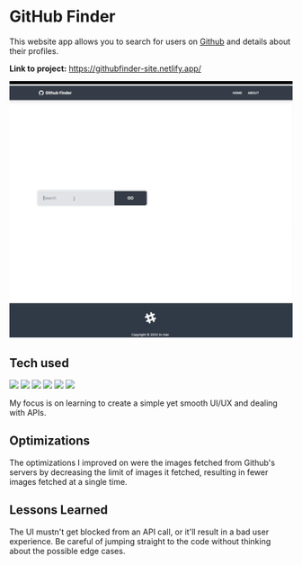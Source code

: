 # GitHub Finder

This website app allows you to search for users on [Github](https://github.com/) and details about their profiles.

**Link to project:** https://githubfinder-site.netlify.app/

![Github finder](https://github.com/tn-tran/Github-finder/blob/main/github-finder.gif)

## Tech used
![](https://img.shields.io/badge/HTML5-E34F26?style=for-the-badge&logo=html5&logoColor=white) ![](https://img.shields.io/badge/CSS3-1572B6?style=for-the-badge&logo=css3&logoColor=white) ![](https://img.shields.io/badge/JavaScript-F7DF1E?style=for-the-badge&logo=javascript&logoColor=black) ![](https://img.shields.io/badge/Tailwind_CSS-38B2AC?style=for-the-badge&logo=tailwind-css&logoColor=white) ![](https://img.shields.io/badge/React-20232A?style=for-the-badge&logo=react&logoColor=61DAFB) ![](https://img.shields.io/badge/Netlify-00C7B7?style=for-the-badge&logo=netlify&logoColor=white)

My focus is on learning to create a simple yet smooth UI/UX and dealing with APIs.

## Optimizations

The optimizations I improved on were the images fetched from Github's servers by decreasing the limit of images it fetched, resulting in fewer images fetched at a single time.

## Lessons Learned

The UI mustn't get blocked from an API call, or it'll result in a bad user experience. Be careful of jumping straight to the code without thinking about the possible edge cases.
